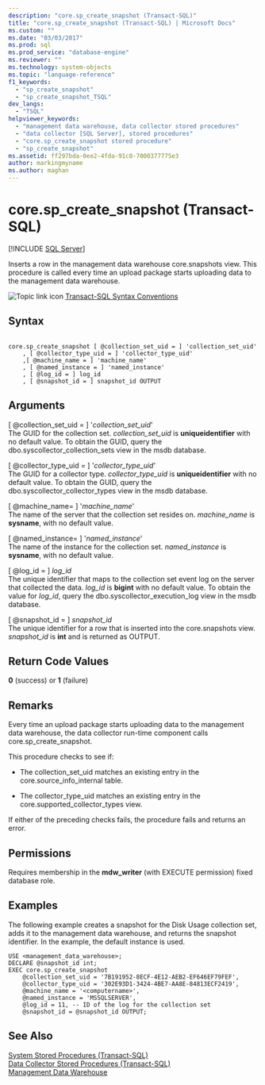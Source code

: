 ```yaml
---
description: "core.sp_create_snapshot (Transact-SQL)"
title: "core.sp_create_snapshot (Transact-SQL) | Microsoft Docs"
ms.custom: ""
ms.date: "03/03/2017"
ms.prod: sql
ms.prod_service: "database-engine"
ms.reviewer: ""
ms.technology: system-objects
ms.topic: "language-reference"
f1_keywords: 
  - "sp_create_snapshot"
  - "sp_create_snapshot_TSQL"
dev_langs: 
  - "TSQL"
helpviewer_keywords: 
  - "management data warehouse, data collector stored procedures"
  - "data collector [SQL Server], stored procedures"
  - "core.sp_create_snapshot stored procedure"
  - "sp_create_snapshot"
ms.assetid: ff297bda-0ee2-4fda-91c8-7000377775e3
author: markingmyname
ms.author: maghan
---
```

# core.sp_create_snapshot (Transact-SQL)
[!INCLUDE [SQL Server](../../includes/applies-to-version/sqlserver.md)]

  Inserts a row in the management data warehouse core.snapshots view. This procedure is called every time an upload package starts uploading data to the management data warehouse.  
  
 ![Topic link icon](../../database-engine/configure-windows/media/topic-link.gif "Topic link icon") [Transact-SQL Syntax Conventions](../../t-sql/language-elements/transact-sql-syntax-conventions-transact-sql.md)  
  
## Syntax  
  
```  
  
core.sp_create_snapshot [ @collection_set_uid = ] 'collection_set_uid'  
    , [ @collector_type_uid = ] 'collector_type_uid'  
    ,[ @machine_name = ] 'machine_name'  
    , [ @named_instance = ] 'named_instance'  
    , [ @log_id = ] log_id  
    , [ @snapshot_id = ] snapshot_id OUTPUT  
```  
  
## Arguments  
 [ @collection_set_uid = ] '*collection_set_uid*'  
 The GUID for the collection set. *collection_set_uid* is **uniqueidentifier** with no default value. To obtain the GUID, query the dbo.syscollector_collection_sets view in the msdb database.  
  
 [ @collector_type_uid = ] '*collector_type_uid*'  
 The GUID for a collector type. *collector_type_uid* is **uniqueidentifier** with no default value. To obtain the GUID, query the dbo.syscollector_collector_types view in the msdb database.  
  
 [ @machine_name= ] '*machine_name*'  
 The name of the server that the collection set resides on. *machine_name* is **sysname**, with no default value.  
  
 [ @named_instance= ] '*named_instance*'  
 The name of the instance for the collection set. *named_instance* is **sysname**, with no default value.  
  
 [ @log_id = ] *log_id*  
 The unique identifier that maps to the collection set event log on the server that collected the data. *log_id* is **bigint** with no default value. To obtain the value for *log_id*, query the dbo.syscollector_execution_log view in the msdb database.  
  
 [ @snapshot_id = ] *snapshot_id*  
 The unique identifier for a row that is inserted into the core.snapshots view. *snapshot_id* is **int** and is returned as OUTPUT.  
  
## Return Code Values  
 **0** (success) or **1** (failure)  
  
## Remarks  
 Every time an upload package starts uploading data to the management data warehouse, the data collector run-time component calls core.sp_create_snapshot.  
  
 This procedure checks to see if:  
  
-   The collection_set_uid matches an existing entry in the core.source_info_internal table.  
  
-   The collector_type_uid matches an existing entry in the core.supported_collector_types view.  
  
 If either of the preceding checks fails, the procedure fails and returns an error.  
  
## Permissions  
 Requires membership in the **mdw_writer** (with EXECUTE permission) fixed database role.  
  
## Examples  
 The following example creates a snapshot for the Disk Usage collection set, adds it to the management data warehouse, and returns the snapshot identifier. In the example, the default instance is used.  
  
```  
USE <management_data_warehouse>;  
DECLARE @snapshot_id int;  
EXEC core.sp_create_snapshot   
    @collection_set_uid = '7B191952-8ECF-4E12-AEB2-EF646EF79FEF',   
    @collector_type_uid = '302E93D1-3424-4BE7-AA8E-84813ECF2419',  
    @machine_name = '<computername>',  
    @named_instance = 'MSSQLSERVER',  
    @log_id = 11, -- ID of the log for the collection set  
    @snapshot_id = @snapshot_id OUTPUT;  
```  
  
## See Also  
 [System Stored Procedures &#40;Transact-SQL&#41;](../../relational-databases/system-stored-procedures/system-stored-procedures-transact-sql.md)   
 [Data Collector Stored Procedures &#40;Transact-SQL&#41;](../../relational-databases/system-stored-procedures/data-collector-stored-procedures-transact-sql.md)   
 [Management Data Warehouse](../../relational-databases/data-collection/management-data-warehouse.md)  
  
  
